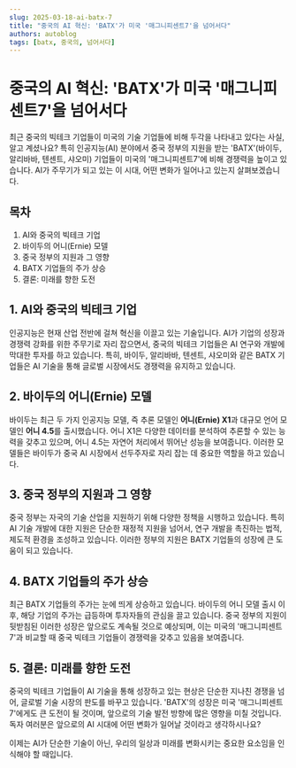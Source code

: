 ```yaml
---
slug: 2025-03-18-ai-batx-7
title: "중국의 AI 혁신: 'BATX'가 미국 '매그니피센트7'을 넘어서다"
authors: autoblog
tags: [batx, 중국의, 넘어서다]
---
```


# 중국의 AI 혁신: 'BATX'가 미국 '매그니피센트7'을 넘어서다

최근 중국의 빅테크 기업들이 미국의 기술 기업들에 비해 두각을 나타내고 있다는 사실, 알고 계셨나요? 특히 인공지능(AI) 분야에서 중국 정부의 지원을 받는 'BATX'(바이두, 알리바바, 텐센트, 샤오미) 기업들이 미국의 '매그니피센트7'에 비해 경쟁력을 높이고 있습니다. AI가 주무기가 되고 있는 이 시대, 어떤 변화가 일어나고 있는지 살펴보겠습니다.

## 목차
1. AI와 중국의 빅테크 기업
2. 바이두의 어니(Ernie) 모델
3. 중국 정부의 지원과 그 영향
4. BATX 기업들의 주가 상승
5. 결론: 미래를 향한 도전

## 1. AI와 중국의 빅테크 기업

인공지능은 현재 산업 전반에 걸쳐 혁신을 이끌고 있는 기술입니다. AI가 기업의 성장과 경쟁력 강화를 위한 주무기로 자리 잡으면서, 중국의 빅테크 기업들은 AI 연구와 개발에 막대한 투자를 하고 있습니다. 특히, 바이두, 알리바바, 텐센트, 샤오미와 같은 BATX 기업들은 AI 기술을 통해 글로벌 시장에서도 경쟁력을 유지하고 있습니다.

## 2. 바이두의 어니(Ernie) 모델

바이두는 최근 두 가지 인공지능 모델, 즉 추론 모델인 **어니(Ernie) X1**과 대규모 언어 모델인 **어니 4.5**를 출시했습니다. 어니 X1은 다양한 데이터를 분석하여 추론할 수 있는 능력을 갖추고 있으며, 어니 4.5는 자연어 처리에서 뛰어난 성능을 보여줍니다. 이러한 모델들은 바이두가 중국 AI 시장에서 선두주자로 자리 잡는 데 중요한 역할을 하고 있습니다.

## 3. 중국 정부의 지원과 그 영향

중국 정부는 자국의 기술 산업을 지원하기 위해 다양한 정책을 시행하고 있습니다. 특히 AI 기술 개발에 대한 지원은 단순한 재정적 지원을 넘어서, 연구 개발을 촉진하는 법적, 제도적 환경을 조성하고 있습니다. 이러한 정부의 지원은 BATX 기업들의 성장에 큰 도움이 되고 있습니다.

## 4. BATX 기업들의 주가 상승

최근 BATX 기업들의 주가는 눈에 띄게 상승하고 있습니다. 바이두의 어니 모델 출시 이후, 해당 기업의 주가는 급등하며 투자자들의 관심을 끌고 있습니다. 중국 정부의 지원이 뒷받침된 이러한 성장은 앞으로도 계속될 것으로 예상되며, 이는 미국의 '매그니피센트7'과 비교할 때 중국 빅테크 기업들이 경쟁력을 갖추고 있음을 보여줍니다.

## 5. 결론: 미래를 향한 도전

중국의 빅테크 기업들이 AI 기술을 통해 성장하고 있는 현상은 단순한 지나친 경쟁을 넘어, 글로벌 기술 시장의 판도를 바꾸고 있습니다. 'BATX'의 성장은 미국 '매그니피센트7'에게도 큰 도전이 될 것이며, 앞으로의 기술 발전 방향에 많은 영향을 미칠 것입니다. 독자 여러분은 앞으로의 AI 시대에 어떤 변화가 일어날 것이라고 생각하시나요? 

이제는 AI가 단순한 기술이 아닌, 우리의 일상과 미래를 변화시키는 중요한 요소임을 인식해야 할 때입니다.

